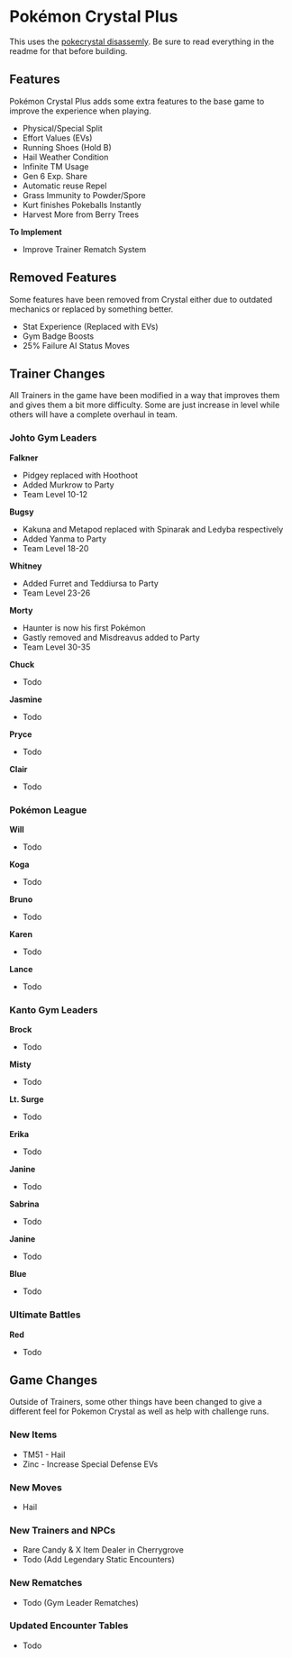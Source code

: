 # Pokémon Crystal Plus

This uses the [pokecrystal disassemly](https://github.com/pret/pokecrystal). Be sure to read everything in the readme for that before building.

## Features

Pokémon Crystal Plus adds some extra features to the base game to improve the experience when playing. 

- Physical/Special Split
- Effort Values (EVs)
- Running Shoes (Hold B)
- Hail Weather Condition
- Infinite TM Usage
- Gen 6 Exp. Share
- Automatic reuse Repel
- Grass Immunity to Powder/Spore
- Kurt finishes Pokeballs Instantly
- Harvest More from Berry Trees

**To Implement**
- Improve Trainer Rematch System

## Removed Features

Some features have been removed from Crystal either due to outdated mechanics or replaced by something better.

- Stat Experience (Replaced with EVs)
- Gym Badge Boosts
- 25% Failure AI Status Moves

## Trainer Changes

All Trainers in the game have been modified in a way that improves them and gives them a bit more difficulty. Some are just increase in level while others will have a complete overhaul in team. 

### Johto Gym Leaders

**Falkner**
- Pidgey replaced with Hoothoot
- Added Murkrow to Party
- Team Level 10-12

**Bugsy**
- Kakuna and Metapod replaced with Spinarak and Ledyba respectively
- Added Yanma to Party
- Team Level 18-20

**Whitney**
- Added Furret and Teddiursa to Party
- Team Level 23-26

**Morty**
- Haunter is now his first Pokémon
- Gastly removed and Misdreavus added to Party
- Team Level 30-35

**Chuck**
- Todo

**Jasmine**
- Todo

**Pryce**
- Todo

**Clair**
- Todo

### Pokémon League

**Will**
- Todo

**Koga**
- Todo

**Bruno**
- Todo

**Karen**
- Todo

**Lance**
- Todo

### Kanto Gym Leaders

**Brock**
- Todo

**Misty**
- Todo

**Lt. Surge**
- Todo

**Erika**
- Todo

**Janine**
- Todo

**Sabrina**
- Todo

**Janine**
- Todo

**Blue**
- Todo

### Ultimate Battles

**Red**
- Todo

## Game Changes

Outside of Trainers, some other things have been changed to give a different feel for Pokemon Crystal as well as help with challenge runs.

### New Items

- TM51 - Hail
- Zinc - Increase Special Defense EVs

### New Moves

- Hail

### New Trainers and NPCs

- Rare Candy & X Item Dealer in Cherrygrove
- Todo (Add Legendary Static Encounters)

### New Rematches

- Todo (Gym Leader Rematches)

### Updated Encounter Tables

- Todo

